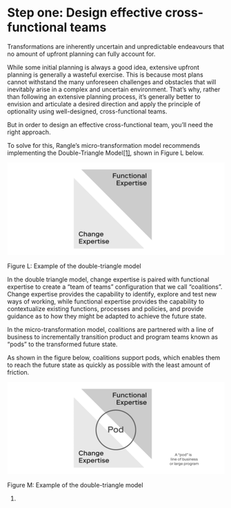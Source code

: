 # Step one: Design effective cross-functional teams

Transformations are inherently uncertain and unpredictable endeavours that no amount of upfront planning can fully account for.

While some initial planning is always a good idea, extensive upfront planning is generally a wasteful exercise. This is because most plans cannot withstand the many unforeseen challenges and obstacles that will inevitably arise in a complex and uncertain environment. That’s why, rather than following an extensive planning process, it’s generally better to envision and articulate a desired direction and apply the principle of optionality using well-designed, cross-functional teams.

But in order to design an effective cross-functional team, you’ll need the right approach.

To solve for this, Rangle’s micro-transformation model recommends implementing the Double-Triangle Model[\[1\]](), shown in Figure L below.

![](../../.gitbook/assets/0%20%2818%29.png)

Figure L: Example of the double-triangle model

In the double triangle model, change expertise is paired with functional expertise to create a “team of teams” configuration that we call “coalitions”. Change expertise provides the capability to identify, explore and test new ways of working, while functional expertise provides the capability to contextualize existing functions, processes and policies, and provide guidance as to how they might be adapted to achieve the future state.

In the micro-transformation model, coalitions are partnered with a line of business to incrementally transition product and program teams known as “pods” to the transformed future state.

As shown in the figure below, coalitions support pods, which enables them to reach the future state as quickly as possible with the least amount of friction.

![](../../.gitbook/assets/1%20%2810%29.png)

Figure M: Example of the double-triangle model

1. 
